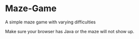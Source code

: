 # Maze-Game
A simple maze game with varying difficulties

Make sure your browser has Java or the maze will not show up.
